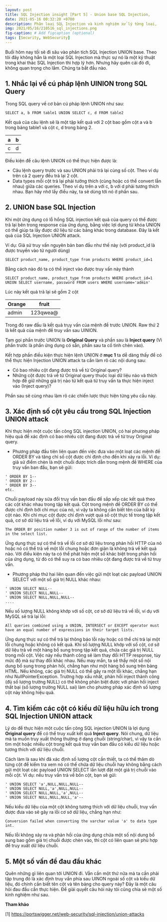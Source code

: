 ```yaml
---
layout: post
title: SQL Injection insight [Part 5] - Union base SQL Injection,
date: 2021-05-16 00:32:20 +0700
description: Phân loại SQL Injection và kinh nghiệm xử lý từng loại,
img: 2021/05/16/210516_sql_injections.png
fig-caption: # Add figcaption (optional)
tags: [Security, WebSecurity]
---
```

Buổi hôm nay tối sẽ đi sâu vào phân tích SQL Injection UNION base. Theo tôi đây không hẳn là một loại SQL Injection mà thực sự nó là một kỹ thuật trong khai thác SQL Injection thì hợp lý hơn. Nhưng hãy quên cái đó đi, không quan trọng cho lắm. Chúng ta bắt đầu nào.


## 1. Nhắc lại về cú pháp lệnh UINION trong SQL Query
Trong SQL query về cơ bản cú pháp lệnh UNION như sau:

```
SELECT a, b FROM table1 UNION SELECT c, d FROM table2
```

Kết quả của câu lệnh sẽ là một tập kết quả với 2 cột bao gồm cột a và b trong bảng table1 và cột c, d trong bảng 2.

| a   | b    |
|-----|------|
| c   | d    |

Điều kiện để câu lệnh UNION có thể thực hiện được là:
* Câu lệnh query trước và sau UNION phải trả lại cùng số cột. Theo ví dụ trên cả 2 query đều trả lại 2 cột.
* Data types mỗi cột trả lại phải tưởng thích (cùng hoặc có thể convert lẫn nhau) giữa các queries. Theo ví dụ trên a với c, b với d phải tương thích nhau.
Bạn hãy nhớ lấy điều này, ta sẽ dùng tới nó ở phần sau.

## 2. UNION base SQL Injection

Khi một ứng dụng có lỗ hổng SQL injection kết quả của query có thể được trả lại bên trong response của ứng dụng, bằng việc lợi dụng từ khóa UNION có thể giúp ta lấy được dữ liệu từ các bảng khác trong database. Đây là kết quả của SQL Injection UNION attack.

Ví dụ:
Giả sử truy vấn nguyên bản ban đầu như thế này (với product_id là được truyền vào từ người dùng)
```
SELECT product_name, product_type from products WHERE product_id=1
```
Bằng cách nào đó ta có thể inject vào được truy vấn này thành
```
SELECT product_name, product_type from products WHERE product_id=1 UNION SELECT username, password FROM users WHERE username='admin'
```

Lúc này kết quả trả lại sẽ gồm 2 cột

| Orange   | fruit     |
|----------|-----------|
| admin    | 123qwea@  |

Trong đó raw đầu là kết quả truy vấn của mệnh đề trước UNION. Raw thứ 2 là kết quả của mệnh đề truy vấn sau UINION.

Tạm gọi phần trước UNION là **Original Query** và phần sau là **Inject query** (Vì phần trước là phần ứng dụng có sẵn, phần sau ta cố tình chèn vào).

Kết hợp phần điều kiện thực hiện lệnh UNION ở **mục 1** ta dễ dàng thấy để có thể thực hiện Injection UNION attack ta cần làm rõ các nội dung sau:

* Có bao nhiêu cột đang được trả về từ Original query?
* Những cột được trả về từ Original query thuộc loại dữ liệu nào và thích hợp để giữ những giá trị nào từ kết quả từ truy vấn ta thực hiện inject vào (Inject query)?

Phần sau sẽ cùng nhau làm rõ các chiến lược thực hiện từng yêu cầu này.

## 3. Xác định số cột yêu cầu trong SQL Injection UNION attack
Khi thực hiện một cuộc tấn công SQL injection UNION, có hai phương pháp hiệu quả để xác định có bao nhiêu cột đang được trả về từ truy Original query.

* Phương pháp đầu tiên liên quan đến việc đưa vào một loạt các mệnh đề ORDER BY và tăng chỉ số cột được chỉ định cho đến khi xảy ra lỗi. Ví dụ: giả sử điểm chèn là một chuỗi được trích dẫn trong mệnh đề WHERE của truy vấn ban đầu, bạn sẽ gửi:

```
' ORDER BY 1--
' ORDER BY 2--
' ORDER BY 3--
etc.
```

Chuỗi payload này sửa đổi truy vấn ban đầu để sắp xếp các kết quả theo các cột khác nhau trong tập kết quả. Cột trong mệnh đề ORDER BY có thể được chỉ định bởi chỉ mục của nó, vì vậy ta không cần biết tên của bất kỳ cột nào. Khi chỉ mục cột được chỉ định vượt quá số cột thực tế trong tập kết quả, cơ sở dữ liệu trả về lỗi, ví dụ với MySQL lỗi như sau:
```
The ORDER BY position number 3 is out of range of the number of items in the select list.
```
Ứng dụng thực sự có thể trả về lỗi cơ sở dữ liệu trong phản hồi HTTP của nó hoặc nó có thể trả về một lỗi chung hoặc đơn giản là không trả về kết quả nào. Với điều kiện này ta có thể phát hiện một số khác biệt trong phản hồi của ứng dụng, từ đó có thể suy ra có bao nhiêu cột đang được trả về từ truy vấn.

* Phương pháp thứ hai liên quan đến việc gửi một loạt các payload UNION SELECT với một số giá trị NULL khác nhau:

```
' UNION SELECT NULL--
' UNION SELECT NULL,NULL--
' UNION SELECT NULL,NULL,NULL--
....
```
Nếu số lượng NULL không khớp với số cột, cơ sở dữ liệu trả về lỗi, ví dụ với MySQL sẽ trả lại lỗi:
```
All queries combined using a UNION, INTERSECT or EXCEPT operator must have an equal number of expressions in their target lists.
```
Ứng dụng thực sự có thể trả lại thông báo lỗi này hoặc có thể chỉ trả lại một lỗi chung hoặc không có kết quả. Khi số lượng NULL khớp với số cột, cơ sở dữ liệu trả về một hàng bổ sung trong tập kết quả, chứa các giá trị NULL trong mỗi cột. Việc này nếu thành công sẽ làm thay đổi HTTP response, tùy mức độ mà sự thay đổi khác nhau. Nếu may mắn, ta sẽ thấy một số nội dung bổ sung trong phản hồi, chẳng hạn như một hàng bổ sung trên bảng HTML. Nếu không, các giá trị NULL có thể gây ra một lỗi khác, chẳng hạn như NullPointerException. Trường hợp xấu nhất, phản hồi inject thành công (đủ số lượng trường NULL) có thể không phân biệt được với phản hồi inject thất bại (số lượng trường NULL sai) làm cho phương pháp xác định số lượng cột này không hiệu quả.

## 4. Tìm kiếm các cột có kiểu dữ liệu hữu ích trong SQL Injection UNION attack

Lý do để thực hiện một cuộc tấn công SQL injection UNION là lợi dụng **Original query** để có thể truy xuất kết quả **Inject query**. Nói chung, dữ liệu mà ta muốn truy xuất thông thường ở dạng chuỗi (string/char), vì vậy ta cần tìm một hoặc nhiều cột trong kết quả truy vấn ban đầu có kiểu dữ liệu hoặc tương thích với dữ liệu chuỗi.

Cách làm là sau khi đã xác định số lượng cột cần thiết, ta có thể thăm dò từng cột để kiểm tra xem nó có thể chứa dữ liệu chuỗi hay không bằng cách gửi một loạt các payload UNION SELECT lần lượt đặt một giá trị chuỗi vào mỗi cột. Ví dụ: nếu truy vấn trả về bốn cột, bạn sẽ gửi:
```
' UNION SELECT 'a',NULL,NULL,NULL--
' UNION SELECT NULL,'a',NULL,NULL--
' UNION SELECT NULL,NULL,'a',NULL--
' UNION SELECT NULL,NULL,NULL,'a'--
```

Nếu kiểu dữ liệu của một cột không tương thích với dữ liệu chuỗi, truy vấn được đưa vào sẽ gây ra lỗi cơ sở dữ liệu, chẳng hạn như:
```
Conversion failed when converting the varchar value 'a' to data type int.
```
Nếu lỗi không xảy ra và phản hồi của ứng dụng chứa một số nội dung bổ sung bao gồm giá trị chuỗi được chèn vào, thì cột có liên quan sẽ phù hợp để truy xuất dữ liệu chuỗi.

## 5. Một số vấn đề đau đầu khác
Quên những gì liên quan tới UNION đi. Vẫn cần một thứ nữa mà ta cần phải tập trung đó là xác định truy vấn phía sau UINON ngoài số cột và kiểu dữ liệu, đó chính cần biết tên cột và tên bảng cho query này? Đây là một câu hỏi đau đầu cần thực hiện. Để giải quyết câu hỏi này tôi cũng chia sẻ một số kinh nghiệm như sau.



**Tham khảo**

[1] https://portswigger.net/web-security/sql-injection/union-attacks